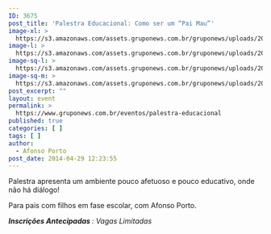 ```yaml
---
ID: 3675
post_title: 'Palestra Educacional: Como ser um “Pai Mau”'
image-xl: >
  https://s3.amazonaws.com/assets.gruponews.com.br/gruponews/uploads/2014/04/143175968.jpg
image-l: >
  https://s3.amazonaws.com/assets.gruponews.com.br/gruponews/uploads/2014/04/143175968.jpg
image-sq-l: >
  https://s3.amazonaws.com/assets.gruponews.com.br/gruponews/uploads/2014/04/143175968.jpg
image-sq-m: >
  https://s3.amazonaws.com/assets.gruponews.com.br/gruponews/uploads/2014/04/143175968.jpg
post_excerpt: ""
layout: event
permalink: >
  https://www.gruponews.com.br/eventos/palestra-educacional
published: true
categories: [ ]
tags: [ ]
author:
  - Afonso Porto
post_date: 2014-04-29 12:23:55
---
```

Palestra apresenta um ambiente pouco afetuoso e pouco educativo, onde não há diálogo!

Para pais com filhos em fase escolar, com Afonso Porto.

<em><b>Inscrições Antecipadas </b>: Vagas Limitadas</em>